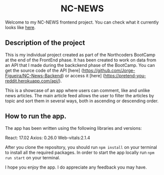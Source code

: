 <H1 align = "center" style= >NC-NEWS</H1>

Welcome to my NC-NEWS frontend project. You can check what it currently looks like [ here](https://myncnews.netlify.app/).

## Description of the project

This is my individual project created as part of the Northcoders BootCamp at the end of the FrontEnd phase. It has been created to work on data from an API that I made during the backckend phase of the BootCamp. You can get the source code of the API [here] (https://github.com/Jorge-Figueira/NC-News-Backend) or access it [here] (https://pretend-you-reddit.herokuapp.com/api/).

This is a showcase of an app where users can comment, like and unlike news articles. The main article feed allows the user to filter the articles by topic and sort them in several ways, both in ascending or descending order.

## How to run the app.

The app has been written using the following libraries and versions:

React: 17.02
Axios: 0.26.0
Web-vitals:2.1.4

After you clone the repository, you should run `npm install` on your terminal to install all the required packages.
In order to start the app locally run `npm run start` on your terminal.

I hope you enjoy the app. I do appreciate any feedback you may have.
